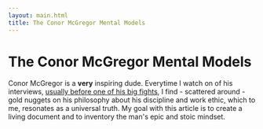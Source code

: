 ```yaml
---
layout: main.html
title: The Conor McGregor Mental Models
---
```


# The Conor McGregor Mental Models

Conor McGregor is a **very** inspiring dude. Everytime I watch on of his interviews, [usually before one of his big fights](https://www.youtube.com/watch?v=h3hHqipLj6c), I find - scattered around - gold nuggets on his philosophy about his discipline and work ethic, which to me, resonates as a universal truth. My goal with this article is to create a living document and to inventory the man's epic and stoic mindset.
